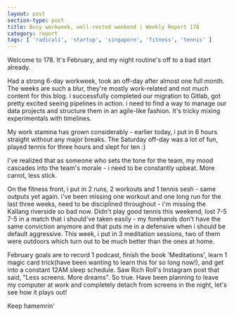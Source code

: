 ```yaml
---
layout: post
section-type: post
title: Busy workweek, well-rested weekend | Weekly Report 178
category: report
tags: [ 'radicali', 'startup', 'singapore', 'fitness', 'tennis' ]
---
```


Welcome to 178. It's February, and my night routine's off to a bad start already.

Had a strong 6-day workweek, took an off-day after almost one full month. The weeks are such a blur, they're mostly work-related and not much content for this blog. i successfully completed our migration to Gitlab, got pretty excited seeing pipelines in action. i need to find a way to manage our data projects and structure them in an agile-like fashion. It's tricky mixing experimentals with timelines.

My work stamina has grown considerably - earlier today, i put in 6 hours straight without any major breaks. The Saturday off-day was a lot of fun, played tennis for three hours and slept for ten :)

I've realized that as someone who sets the tone for the team, my mood cascades into the team's morale - i need to be constantly upbeat. More carrot, less stick.

On the fitness front, i put in 2 runs, 2 workouts and 1 tennis sesh - same outputs yet again. i've been missing one workout and one long run for the last three weeks, need to be disciplined throughout - i'm missing the Kallang riverside so bad now. Didn't play good tennis this weekend, lost 7-5 7-5 in a match that i should've taken easily - my forehands don't have the same conviction anymore and that puts me in a defensive when i should be default aggressive. This week, i put in 3 meditation sessions, two of them were outdoors which turn out to be much better than the ones at home.

February goals are to record 1 podcast, finish the book 'Meditations', learn 1 magic card trick(have been wanting to learn this for so long now!), and get into a constant 12AM sleep schedule. Saw Rich Roll's Instagram post that said, "Less screens. More dreams". So true. Have been planning to leave my computer at work and completely detach from screens in the night, let's see how it plays out! 

Keep hamemrin'
